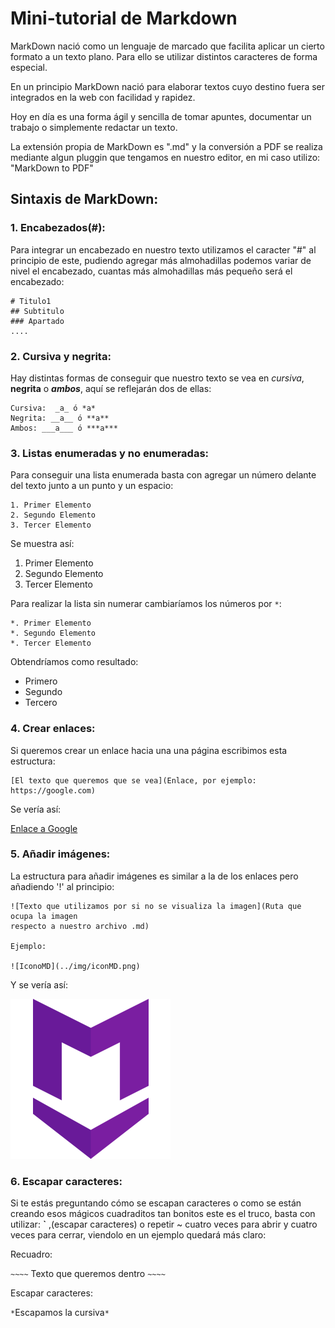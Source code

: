 # Mini-tutorial de Markdown

MarkDown nació como un lenguaje de marcado que facilita aplicar un cierto formato a un texto plano. Para ello se utilizar distintos caracteres de forma especial.

En un principio MarkDown nació para elaborar textos cuyo destino fuera ser integrados en la web con facilidad y rapidez.

Hoy en día es una forma ágil y sencilla de tomar apuntes, documentar un trabajo o simplemente redactar un texto.

La extensión propia de MarkDown es ".md" y la conversión a PDF se realiza mediante algun pluggin que tengamos en nuestro editor, en mi caso utilizo: "MarkDown to PDF"
## Sintaxis de MarkDown:

### 1. Encabezados(#):

Para integrar un encabezado en nuestro texto utilizamos el caracter "#" al principio de este, pudiendo agregar más almohadillas podemos variar de nivel el encabezado, cuantas más almohadillas más pequeño será el encabezado:

~~~~
# Titulo1
## Subtitulo
### Apartado
....
~~~~

### 2. Cursiva y negrita:

Hay distintas formas de conseguir que nuestro texto se vea en _cursiva_, __negrita__ o ___ambos___, aquí se reflejarán dos de ellas:

~~~~
Cursiva:  _a_ ó *a*
Negrita: __a__ ó **a**
Ambos: ___a___ ó ***a***
~~~~

### 3. Listas enumeradas y no enumeradas:

Para conseguir una lista enumerada basta con agregar un número delante del texto junto a un punto y un espacio:

~~~~
1. Primer Elemento
2. Segundo Elemento
3. Tercer Elemento
~~~~

Se muestra así:

1. Primer Elemento
2. Segundo Elemento
3. Tercer Elemento

Para realizar la lista sin numerar cambiaríamos los números por `*`:

~~~~
*. Primer Elemento
*. Segundo Elemento
*. Tercer Elemento
~~~~

 Obtendríamos como resultado:

 * Primero
 * Segundo
 * Tercero

### 4. Crear enlaces:

Si queremos crear un enlace hacia una una página escribimos esta estructura:

~~~~
[El texto que queremos que se vea](Enlace, por ejemplo: https://google.com)
~~~~

Se vería así:

[Enlace a Google](https://google.com)

### 5. Añadir imágenes:

La estructura para añadir imágenes es similar a la de los enlaces pero añadiendo '!' al principio:

~~~~
![Texto que utilizamos por si no se visualiza la imagen](Ruta que ocupa la imagen
respecto a nuestro archivo .md)

Ejemplo:

![IconoMD](../img/iconMD.png)
~~~~

Y se vería así:

![IconoMD](../img/iconMD.png)

### 6. Escapar caracteres:

Si te estás preguntando cómo se escapan caracteres o como se están creando esos mágicos cuadraditos tan bonitos este es el truco, basta con utilizar: **`** ,(escapar caracteres) o repetir ~ cuatro veces para abrir y cuatro veces para cerrar, viendolo en un ejemplo quedará más claro:

Recuadro:

`~~~~`
Texto que queremos dentro
`~~~~`

Escapar caracteres:

`*`Escapamos la cursiva`*`
